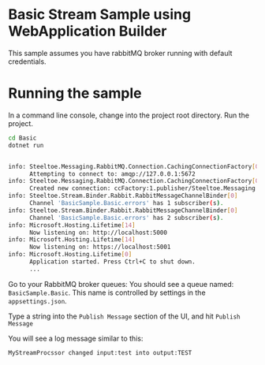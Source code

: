 ﻿# Basic Stream Sample using WebApplication Builder

This sample assumes you have rabbitMQ broker running with default credentials. 

# Running the sample

In a command line console, change into the project root directory. Run the project.

```bash
cd Basic
dotnet run 


info: Steeltoe.Messaging.RabbitMQ.Connection.CachingConnectionFactory[0]
      Attempting to connect to: amqp://127.0.0.1:5672
info: Steeltoe.Messaging.RabbitMQ.Connection.CachingConnectionFactory[0]
      Created new connection: ccFactory:1.publisher/Steeltoe.Messaging.RabbitMQ.Connection.SimpleConnection
info: Steeltoe.Stream.Binder.Rabbit.RabbitMessageChannelBinder[0]
      Channel 'BasicSample.Basic.errors' has 1 subscriber(s).
info: Steeltoe.Stream.Binder.Rabbit.RabbitMessageChannelBinder[0]
      Channel 'BasicSample.Basic.errors' has 2 subscriber(s).
info: Microsoft.Hosting.Lifetime[14]
      Now listening on: http://localhost:5000
info: Microsoft.Hosting.Lifetime[14]
      Now listening on: https://localhost:5001
info: Microsoft.Hosting.Lifetime[0]
      Application started. Press Ctrl+C to shut down.
      ...
```

Go to your RabbitMQ broker queues:
You should see a queue named: `BasicSample.Basic`. This name is controlled by settings in the `appsettings.json`.

Type a string into the `Publish Message` section of the UI, and hit `Publish Message`

You will see a log message similar to this:

```bash
MyStreamProcssor changed input:test into output:TEST
```
